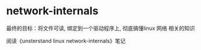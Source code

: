 # network-internals

最终的目标：将文件可读, 绑定到一个驱动程序上, 彻底搞懂linux 网络 相关的知识

阅读《unsterstand linux network-internals》笔记
